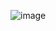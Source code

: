 ![image](https://github.com/tomalexsmith/SQL-Challenges/assets/95169394/56e172ed-2a5a-4eaf-9281-49428b2d6ceb)
